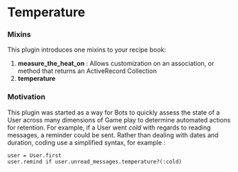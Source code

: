 Temperature
=======


### Mixins
This plugin introduces one mixins to your recipe book:

1. **measure\_the\_heat\_on** : Allows customization on an association, or method that returns an ActiveRecord Collection
2. **temperature**


### Motivation

This plugin was started as a way for Bots to quickly assess the state of a User across many dimensions of Game play to
determine automated actions for retention. For example, if a User went *cold* with regards to reading messages,
a reminder could be sent. Rather than dealing with dates and duration, coding use a simplified syntax,
for example :

    user = User.first
    user.remind if user.unread_messages.temperature?(:cold)




